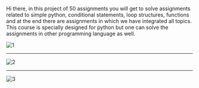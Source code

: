 Hi there, in this project of 50 assignments you will get to solve assignments related to simple 
python, conditional statements, loop structures, functions and at the end there are 
assignments in which we have integrated all topics. This course is specially designed for 
python but one can solve the assignments in other programming language as well. 


![1](https://github.com/user-attachments/assets/a1a71d7c-f458-4f39-9653-03df120ea6de)

---

![2](https://github.com/user-attachments/assets/c41ca759-6df7-45e2-b1bb-5da0a2949ccd)

---

![3](https://github.com/user-attachments/assets/5110d168-61c4-4286-96f3-6b77e25304cf)
